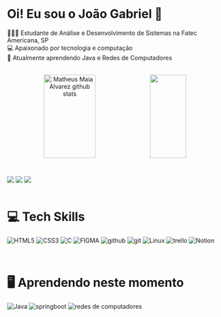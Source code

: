 # Oi! Eu sou o João Gabriel 👋
👩🏻‍🎓 Estudante de Análise e Desenvolvimento de Sistemas na Fatec Americana, SP<br/>
💻 Apaixonado por tecnologia e computação<br/>
🧠 Atualmente aprendendo Java e Redes de Computadores<br/><br/>


<!--**joaog-vidigal/joaog-vidigal** is a ✨ _special_ ✨ repository because its `README.md` (this file) appears on your GitHub profile.-->

<!--GITHUB STATUS-->
<div align="center">  
  <img width="49%" height="195px" src="https://github-readme-stats.vercel.app/api?username=joaog-vidigal&show_icons=true&count_private=true&title_color=00bfbf&icon_color=00bfbf&text_color=c9d1d9&bg_color=0d1117" alt="Matheus Maia Alvarez github stats"/> 
  <img width="41%" height="195px" src="https://github-readme-stats.vercel.app/api/top-langs/?username=joaog-vidigal&layout=compact&hide_border=false&title_color=00bfbf&text_color=00bfbf&bg_color=0d1117" />
</div>

<!--CONTACT-->
#

<div>
  <!--E-mail-->
  <a href = "mailto:vidigaljoaogabriel@gmail.com"><img src="https://img.shields.io/badge/-Gmail-%23333?style=for-the-badge&logo=gmail&logoColor=white" target="_blank"></a>
  <!--Linkedin-->
    <a href="https://www.linkedin.com/in/joão-gabriel-b-vidigal-9821592b5" target="_blank"><img src="https://img.shields.io/badge/-LinkedIn-%230077B5?style=for-the-badge&logo=linkedin&logoColor=white" target="_blank"></a> 
  <!--Instagram-->
  <a href="https://www.instagram.com/jg_vidigal/" target="_blank"><img src="https://img.shields.io/badge/-Instagram-%23E4405F?style=for-the-badge&logo=instagram&logoColor=white"/></a>
</div> 

<br/>

<!--TECH SKILLS-->
# 💻 Tech Skills
![HTML5](https://img.shields.io/badge/html5-%23E34F26.svg?style=for-the-badge&logo=html5&logoColor=white)
![CSS3](https://img.shields.io/badge/css3-%231572B6.svg?style=for-the-badge&logo=css3&logoColor=white)
![C](https://img.shields.io/badge/c-%2300599C.svg?style=for-the-badge&logo=c&logoColor=white)
![FIGMA](https://img.shields.io/badge/FIGMA-ffffff?logo=figma&style=for-the-badge&color=a259ff&logoColor=ffffff)
![github](https://img.shields.io/badge/github-ffffff?logo=github&style=for-the-badge&color=272b33&logoColor=ffffff)
![git](https://img.shields.io/badge/git-ffffff?logo=git&style=for-the-badge&color=f05133&logoColor=ffffff)
![Linux](https://img.shields.io/badge/Linux-ffffff?logo=linux&style=for-the-badge&color=181818&logoColor=ffffff)
![trello](https://img.shields.io/badge/trello-ffffff?logo=trello&style=for-the-badge&color=0052cc&logoColor=ffffff)
![Notion](https://img.shields.io/badge/Notion-%23000000.svg?style=for-the-badge&logo=notion&logoColor=white)

<br/>

<!--CURRENTLY LEARNING-->
# 🖥️ Aprendendo neste momento
![Java](https://img.shields.io/badge/java-%23F44336.svg?style=for-the-badge&logo=openjdk&logoColor=white)
![springboot](https://img.shields.io/badge/springboot-ffffff?logo=springboot&style=for-the-badge&color=6db33f&logoColor=ffffff)
![redes de computadores](https://img.shields.io/badge/redes%20de%20computadores-ffffff?logo=nintendo&style=for-the-badge&color=3a71e6&logoColor=8F8F8F)





